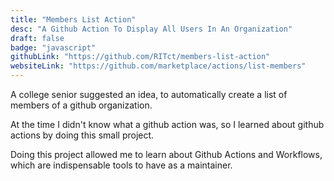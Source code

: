 ```yaml
---
title: "Members List Action"
desc: "A Github Action To Display All Users In An Organization"
draft: false
badge: "javascript"
githubLink: "https://github.com/RITct/members-list-action"
websiteLink: "https://github.com/marketplace/actions/list-members"
---
```


A college senior suggested an idea, to automatically create a list of members of a github organization.

At the time I didn't know what a github action was, so I learned about github actions by doing this small project.

Doing this project allowed me to learn about Github Actions and Workflows, which are indispensable tools to have as a maintainer.